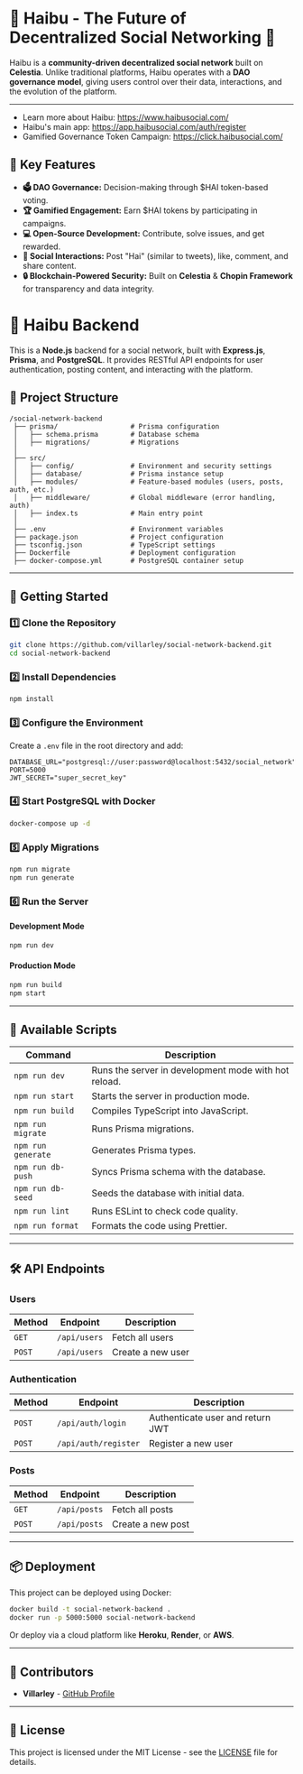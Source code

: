 # 🐝 Haibu - The Future of Decentralized Social Networking 🚀

Haibu is a **community-driven decentralized social network** built on **Celestia**. Unlike traditional platforms, Haibu operates with a **DAO governance model**, giving users control over their data, interactions, and the evolution of the platform.

---

- Learn more about Haibu: https://www.haibusocial.com/
- Haibu's main app: https://app.haibusocial.com/auth/register
- Gamified Governance Token Campaign: https://click.haibusocial.com/

## 🌟 Key Features

- **🗳️ DAO Governance:** Decision-making through $HAI token-based voting.
- **🏆 Gamified Engagement:** Earn $HAI tokens by participating in campaigns.
- **💻 Open-Source Development:** Contribute, solve issues, and get rewarded.
- **💬 Social Interactions:** Post "Hai" (similar to tweets), like, comment, and share content.
- **🔒 Blockchain-Powered Security:** Built on **Celestia** & **Chopin Framework** for transparency and data integrity.
# 🚀 Haibu Backend

This is a **Node.js** backend for a social network, built with **Express.js**, **Prisma**, and **PostgreSQL**. It provides RESTful API endpoints for user authentication, posting content, and interacting with the platform.

## 📂 Project Structure
```
/social-network-backend
 ├── prisma/                  # Prisma configuration
 │   ├── schema.prisma        # Database schema
 │   ├── migrations/          # Migrations
 │
 ├── src/
 │   ├── config/              # Environment and security settings
 │   ├── database/            # Prisma instance setup
 │   ├── modules/             # Feature-based modules (users, posts, auth, etc.)
 │   ├── middleware/          # Global middleware (error handling, auth)
 │   ├── index.ts             # Main entry point
 │
 ├── .env                     # Environment variables
 ├── package.json             # Project configuration
 ├── tsconfig.json            # TypeScript settings
 ├── Dockerfile               # Deployment configuration
 ├── docker-compose.yml       # PostgreSQL container setup
```

---

## 🚀 Getting Started
### **1️⃣ Clone the Repository**
```sh
git clone https://github.com/villarley/social-network-backend.git
cd social-network-backend
```

### **2️⃣ Install Dependencies**
```sh
npm install
```

### **3️⃣ Configure the Environment**
Create a `.env` file in the root directory and add:
```env
DATABASE_URL="postgresql://user:password@localhost:5432/social_network"
PORT=5000
JWT_SECRET="super_secret_key"
```

### **4️⃣ Start PostgreSQL with Docker**
```sh
docker-compose up -d
```

### **5️⃣ Apply Migrations**
```sh
npm run migrate
npm run generate
```

### **6️⃣ Run the Server**
#### **Development Mode**
```sh
npm run dev
```

#### **Production Mode**
```sh
npm run build
npm start
```

---

## 📌 Available Scripts
| Command | Description |
|---------|------------|
| `npm run dev` | Runs the server in development mode with hot reload. |
| `npm run start` | Starts the server in production mode. |
| `npm run build` | Compiles TypeScript into JavaScript. |
| `npm run migrate` | Runs Prisma migrations. |
| `npm run generate` | Generates Prisma types. |
| `npm run db-push` | Syncs Prisma schema with the database. |
| `npm run db-seed` | Seeds the database with initial data. |
| `npm run lint` | Runs ESLint to check code quality. |
| `npm run format` | Formats the code using Prettier. |

---

## 🛠️ API Endpoints
### **Users**
| Method | Endpoint | Description |
|--------|---------|-------------|
| `GET` | `/api/users` | Fetch all users |
| `POST` | `/api/users` | Create a new user |

### **Authentication**
| Method | Endpoint | Description |
|--------|---------|-------------|
| `POST` | `/api/auth/login` | Authenticate user and return JWT |
| `POST` | `/api/auth/register` | Register a new user |

### **Posts**
| Method | Endpoint | Description |
|--------|---------|-------------|
| `GET` | `/api/posts` | Fetch all posts |
| `POST` | `/api/posts` | Create a new post |

---

## 📦 Deployment
This project can be deployed using Docker:
```sh
docker build -t social-network-backend .
docker run -p 5000:5000 social-network-backend
```

Or deploy via a cloud platform like **Heroku**, **Render**, or **AWS**.

---

## 👥 Contributors
- **Villarley** - [GitHub Profile](https://github.com/villarley)

---

## 📜 License
This project is licensed under the MIT License - see the [LICENSE](LICENSE) file for details.

